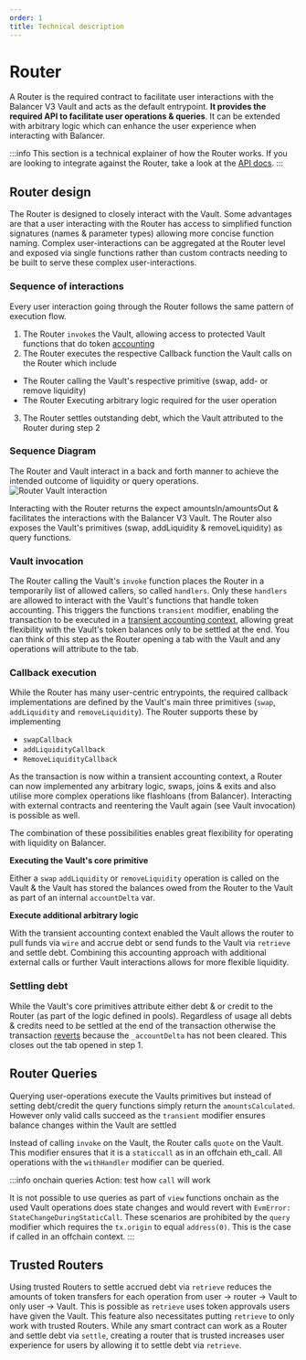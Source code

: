```yaml
---
order: 1
title: Technical description
---
```


# Router

A Router is the required contract to facilitate user interactions with the Balancer V3 Vault and acts as the default entrypoint. **It provides the required API to facilitate user operations & queries**. It can be extended with arbitrary logic which can enhance the user experience when interacting with Balancer.

:::info
This section is a technical explainer of how the Router works. If you are looking to integrate against the Router, take a look at the [API docs](./overview.md).
:::

## Router design

The Router is designed to closely interact with the Vault. Some advantages are that a user interacting with the Router has access to simplified function signatures (names & parameter types) allowing more concise function naming. Complex user-interactions can be aggregated at the Router level and exposed via single functions rather than custom contracts needing to be built to serve these complex user-interactions.

### Sequence of interactions
Every user interaction going through the Router follows the same pattern of execution flow. 

1. The Router `invoke`s the Vault, allowing access to protected Vault functions that do token [accounting](/concepts/vault/transient.md)
2. The Router executes the respective Callback function the Vault calls on the Router which include
-  The Router calling the Vault's respective primitive (swap, add- or remove liquidity)
-  The Router Executing arbitrary logic required for the user operation
3. The Router settles outstanding debt, which the Vault attributed to the Router during step 2

### Sequence Diagram
The Router and Vault interact in a back and forth manner to achieve the intended outcome of liquidity or query operations.
![Router Vault interaction](/images/router-vault.png)


Interacting with the Router returns the expect amountsIn/amountsOut & facilitates the interactions with the Balancer V3 Vault. The Router also exposes the Vault's primitives (swap, addLiquidity & removeLiquidity) as query functions. 


### Vault invocation


The Router calling the Vault's `invoke` function places the Router in a temporarily list of allowed callers, so called `handlers`. Only these `handlers` are allowed to interact with the Vault's functions that handle token accounting. This triggers the functions `transient` modifier, enabling the transaction to be executed in a [transient accounting context](/concepts/vault/transient.md), allowing great flexibility with the Vault's token balances only to be settled at the end. You can think of this step as the Router opening a tab with the Vault and any operations will attribute to the tab.

### Callback execution

While the Router has many user-centric entrypoints, the required callback implementations are defined by the Vault's main three primitives (`swap`, `addLiquidity` and `removeLiquidity`). The Router supports these by implementing

- `swapCallback`
- `addLiquidityCallback`
- `RemoveLiquidityCallback`

As the transaction is now within a transient accounting context, a Router can now implemented any arbitrary logic, swaps, joins & exits and also utilise more complex operations like flashloans (from Balancer). Interacting with external contracts and reentering the Vault again (see Vault invocation) is possible as well.

The combination of these possibilities enables great flexibility for operating with liquidity on Balancer.

**Executing the Vault's core primitive**

Either a `swap` `addLiquidity` or `removeLiquidity` operation is called on the Vault & the Vault has stored the balances owed from the Router to the Vault as part of an internal `accountDelta` var. 

**Execute additional arbitrary logic**

With the transient accounting context enabled the Vault allows the router to pull funds via `wire` and accrue debt or send funds to the Vault via `retrieve` and settle debt. Combining 
this accounting approach with additional external calls or further Vault interactions allows for more flexible liquidity.

### Settling debt
While the Vault's core primitives attribute either debt & or credit to the Router (as part of the logic defined in pools). Regardless of usage all debts & credits need to be settled at the end of the transaction otherwise the transaction [reverts](https://github.com/balancer/balancer-v3-monorepo/blob/main/pkg/vault/contracts/Vault.sol#L83) because the `_accountDelta` has not been cleared. This closes out the tab opened in step 1.

## Router Queries
Querying user-operations execute the Vaults primitives but instead of setting debt/credit the query functions simply return the `amountsCalculated`. However only valid calls succeed as the `transient` modifier ensures balance changes within the Vault are settled

Instead of calling `invoke` on the Vault, the Router calls `quote` on the Vault. This modifier ensures that it is a `staticcall` as in an offchain eth_call.
All operations with the `withHandler` modifier can be queried. 

:::info onchain queries
Action: test how `call` will work


It is not possible to use queries as part of `view` functions onchain as the used Vault operations does state changes and would revert with `EvmError: StateChangeDuringStaticCall`. These scenarios are prohibited by the `query` modifier which requires the `tx.origin` to equal `address(0)`. This is the case if called in an offchain context.
:::

## Trusted Routers

Using trusted Routers to settle accrued debt via `retrieve` reduces the amounts of token transfers for each operation from user -> router -> Vault to only user -> Vault. This is possible as `retrieve` uses token approvals users have given the Vault. This feature also necessitates putting `retrieve` to only work with trusted Routers. While any smart contract can work as a Router and settle debt via `settle`, creating a router that is trusted increases user experience for users by allowing it to settle debt via `retrieve`.
